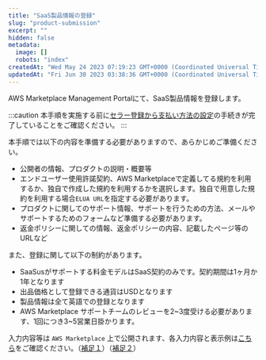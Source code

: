 ```yaml
---
title: "SaaS製品情報の登録"
slug: "product-submission"
excerpt: ""
hidden: false
metadata: 
  image: []
  robots: "index"
createdAt: "Wed May 24 2023 07:19:23 GMT+0000 (Coordinated Universal Time)"
updatedAt: "Fri Jun 30 2023 03:38:36 GMT+0000 (Coordinated Universal Time)"
---
```

AWS Marketplace Management Portalにて、SaaS製品情報を登録します。

:::caution
本手順を実施する前に[セラー登録から支払い方法の設定](/docs/aws-marketplace-integration/aws-marketplace-seller-registration)の手続きが完了していることをご確認ください。
:::

本手順では以下の内容を準備する必要がありますので、あらかじめご準備ください。

- 公開者の情報、プロダクトの説明・概要等
- エンドユーザー使用許諾契約、AWS Marketplaceで定義してる規約を利用するか、独自で作成した規約を利用するかを選択します。独自で用意した規約を利用する場合`ELUA URL`を指定する必要があります。
- プロダクトに関してのサポート情報、サポートを行うための方法、メールやサポートするためのフォームなど準備する必要があります。
- 返金ポリシーに関しての情報、返金ポリシーの内容、記載したページ等のURLなど

また、登録に関して以下の制約があります。

- SaaSusがサポートする料金モデルはSaaS契約のみです。契約期間は1ヶ月か1年となります
- 出品価格として登録できる通貨はUSDとなります
- 製品情報は全て英語での登録となります
- AWS Marketplace サポートチームのレビューを2~3度受ける必要があります、1回につき3~5営業日掛かります。

入力内容等は `AWS Marketplace` 上で公開されます、各入力内容と表示例は[こちら](/docs/aws-marketplace-integration/supplementary/supplementary-1)をご確認ください。（[補足１](/docs/aws-marketplace-integration/supplementary/supplementary-1)）（[補足２](/docs/aws-marketplace-integration/supplementary/supplementary-2)）
